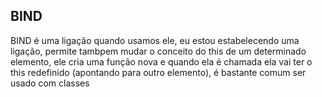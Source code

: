 ## BIND

BIND é uma ligação quando usamos ele, eu estou estabelecendo uma ligação, permite tambpem mudar o conceito do this de um determinado elemento, ele cria uma função nova e quando ela é chamada ela vai ter o this redefinido (apontando para outro elemento), é bastante comum ser usado com classes